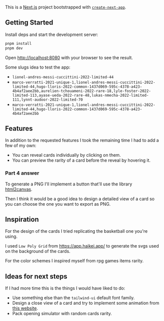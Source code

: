 This is a [Next.js](https://nextjs.org/) project bootstrapped with [`create-next-app`](https://github.com/vercel/next.js/tree/canary/packages/create-next-app).

## Getting Started

Install deps and start the development server:
```bash
pnpm install
pnpm dev
```

Open [http://localhost:8080](http://localhost:8080) with your browser to see the result.

Some slugs idea to test the app:
* `lionel-andres-messi-cuccittini-2022-limited-44`
* `marco-verratti-2021-unique-1,lionel-andres-messi-cuccittini-2022-limited-44,hugo-lloris-2022-common-1437d069-595c-4378-a423-4b4af2aee2bb,aurelien-tchouameni-2022-rare-18,lyle-foster-2022-limited-113,ayase-ueda-2022-rare-48,lukas-nmecha-2022-limited-111,lynnt-audoor-2022-limited-70`
* `marco-verratti-2021-unique-1,lionel-andres-messi-cuccittini-2022-limited-44,hugo-lloris-2022-common-1437d069-595c-4378-a423-4b4af2aee2bb`

## Features


In addition to the requested features I took the remaining time I had to add a few of my own:
* You can reveal cards individually by clicking on them.
* You can preview the rarity of a card before the reveal by hovering it. 
### Part 4 answer

To generate a PNG I'll implement a button that'll use the library [html2canvas](https://html2canvas.hertzen.com/).

Then I think it would be a good idea to design a detailed view of a card so you can choose the one you want to export as PNG.

## Inspiration

For the design of the cards I tried replicating the basketball one you're using.

I used `Low Poly Grid` from https://app.haikei.app/ to generate the svgs used on the background of the cards.

For the color schemes I inspired myself from rpg games items rarity.

## Ideas for next steps

If I had more time this is the things I would have liked to do:
* Use something else than the `tailwind-ui` default font family.
* Design a close view of a card and try to implement some animation from [this website](https://deck-24abcd.netlify.app/?fbclid=IwAR3Bv8yj0ZtsxVUqxiENnI28SDU1mJ4hoL9rH5mDlUm-7V_MiEvplJAVWtw).
* Pack opening simulator with random cards rarity.